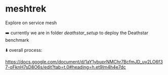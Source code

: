 # meshtrek

Explore on service mesh



➡️ currently we are in folder *deathstar_setup* to deploy the Deathstar benchmark

⬇️ overall process:

https://docs.google.com/document/d/1aY1ybuprNMChr7BcfmJD_uy2LO6f37-oFknH7sD8O6s/edit?tab=t.0#heading=h.et9lm4h4e7dc